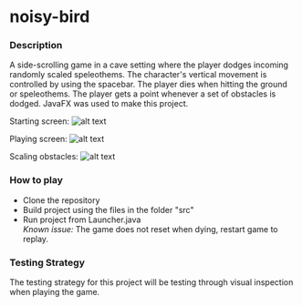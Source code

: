 # noisy-bird
### Description
A side-scrolling game in a cave setting where the player dodges incoming randomly scaled speleothems. The character's vertical movement is controlled by using the spacebar. The player dies when hitting the ground or speleothems. The player gets a point whenever a set of obstacles is dodged. JavaFX was used to make this project.

Starting screen:
![alt text](https://github.com/krisgun/noisy-bird/blob/master/StartingScreen.png "StartingScreen")

Playing screen:
![alt text](https://github.com/krisgun/noisy-bird/blob/master/playing.png "playing")

Scaling obstacles:
![alt text](https://github.com/krisgun/noisy-bird/blob/master/scalingObstacles.png "scalingObstacles")

### How to play
* Clone the repository  
* Build project using the files in the folder "src"
* Run project from Launcher.java  
<i> Known issue: </i> The game does not reset when dying, restart game to replay.

### Testing Strategy
The testing strategy for this project will be testing through visual inspection when playing the game. 




